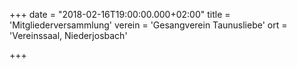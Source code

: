 +++
date = "2018-02-16T19:00:00.000+02:00"
title = 'Mitgliederversammlung'
verein = 'Gesangverein Taunusliebe'
ort = 'Vereinssaal, Niederjosbach'

+++

      
